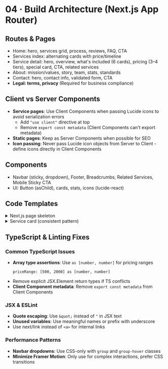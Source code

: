 # 04 · Build Architecture (Next.js App Router)

## Routes & Pages
- Home: hero, services grid, process, reviews, FAQ, CTA
- Services index: alternating cards with price/timeline
- Service detail: hero, overview, what's included (6 cards), pricing (3–4 tiers), special card, CTA, related services
- About: mission/values, story, team, stats, standards
- Contact: hero, contact info, validated form, CTA
- **Legal: terms, privacy** (Required for business compliance)

## Client vs Server Components
- **Service pages**: Use Client Components when passing Lucide icons to avoid serialization errors
  - Add `"use client"` directive at top
  - Remove `export const metadata` (Client Components can't export metadata)
- **Static pages**: Keep as Server Components when possible for SEO
- **Icon passing**: Never pass Lucide icon objects from Server to Client - define icons directly in Client Components

## Components
- Navbar (sticky, dropdown), Footer, Breadcrumbs, Related Services, Mobile Sticky CTA
- UI: Button (asChild), cards, stats, icons (lucide-react)

## Code Templates

<details><summary>Next.js page skeleton</summary>

```tsx
export default function Page() {
  return (
    <main className="min-h-screen">
      {/* Hero */}
      {/* Overview */}
      {/* What's Included */}
      {/* Pricing */}
      {/* Special Card */}
      {/* CTA */}
      {/* Related Services */}
    </main>
  );
}
```
</details>

<details><summary>Service card (consistent pattern)</summary>

```tsx
<div className="p-8 rounded-2xl border border-brand-primary/20 bg-brand-support">
  <div className="flex items-center justify-between mb-4">
    <h3 className="text-xl font-medium text-white">Tier Name</h3>
    <div className="text-2xl font-bold text-brand-primary">$X–$Y</div>
  </div>
  <p className="text-neutral-300 mb-3">Description</p>
  <p className="text-sm text-neutral-400"><strong>Example:</strong> Use case</p>
</div>
```
</details>

## TypeScript & Linting Fixes

### Common TypeScript Issues
- **Array type assertions**: Use `as [number, number]` for pricing ranges
  ```tsx
  priceRange: [500, 2000] as [number, number]
  ```
- Remove explicit JSX.Element return types if TS conflicts
- **Client Component metadata**: Remove `export const metadata` from Client Components

### JSX & ESLint
- **Quote escaping**: Use `&quot;` instead of `"` in JSX text
- **Unused variables**: Use meaningful names or prefix with underscore
- Use next/link instead of `<a>` for internal links

### Performance Patterns
- **Navbar dropdowns**: Use CSS-only with `group` and `group-hover` classes
- **Minimize Framer Motion**: Only use for complex interactions, prefer CSS transitions
